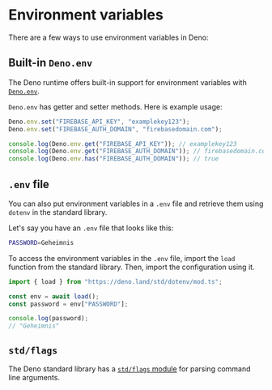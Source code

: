 # Environment variables

There are a few ways to use environment variables in Deno:

## Built-in `Deno.env`

The Deno runtime offers built-in support for environment variables with
[`Deno.env`](https://deno.land/api@v1.25.3?s=Deno.env).

`Deno.env` has getter and setter methods. Here is example usage:

```ts
Deno.env.set("FIREBASE_API_KEY", "examplekey123");
Deno.env.set("FIREBASE_AUTH_DOMAIN", "firebasedomain.com");

console.log(Deno.env.get("FIREBASE_API_KEY")); // examplekey123
console.log(Deno.env.get("FIREBASE_AUTH_DOMAIN")); // firebasedomain.com
console.log(Deno.env.has("FIREBASE_AUTH_DOMAIN")); // true
```

## `.env` file

You can also put environment variables in a `.env` file and retrieve them using
`dotenv` in the standard library.

Let's say you have an `.env` file that looks like this:

```sh
PASSWORD=Geheimnis
```

To access the environment variables in the `.env` file, import the `load`
function from the standard library. Then, import the configuration using it.

```ts
import { load } from "https://deno.land/std/dotenv/mod.ts";

const env = await load();
const password = env["PASSWORD"];

console.log(password);
// "Geheimnis"
```

## `std/flags`

The Deno standard library has a
[`std/flags` module](https://deno.land/std/flags/mod.ts) for parsing command
line arguments.
